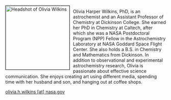 <img src="{{ site.baseurl }}/about/ambassador/img/2024-Wilkins.jpg" height="200" width="200" alt="Headshot of Olivia Wilkins" style="float: left; margin: 4px 10px 0px 0px; border: 1px solid #000000;">

Olivia Harper Wilkins, PhD, is an astrochemist and an Assistant Professor of Chemistry at Dickinson College. She earned her PhD in Chemistry at Caltech, after which she was a NASA Postdoctoral Program (NPP) Fellow in the Astrochemistry Laboratory at NASA Goddard Space Flight Center. She also holds a B.S. in Chemistry and Mathematics from Dickinson. In addition to observational and experimental astrochemistry research, Olivia is passionate about effective science communication. She enjoys creating art using different media, spending time with her husband and son, and hanging out at coffee shops.

[olivia.h.wilkins [at] nasa.gov](mailto:olivia.h.wilkins@nasa.gov)
